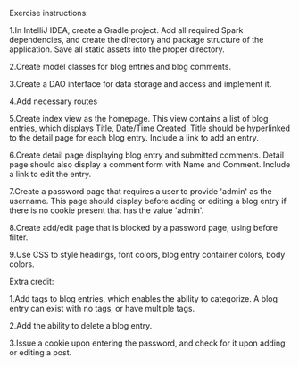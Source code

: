 Exercise instructions:

1.In IntelliJ IDEA, create a Gradle project. Add all required Spark dependencies, and create the directory and package structure of the application. Save all static assets into the proper directory.

2.Create model classes for blog entries and blog comments.

3.Create a DAO interface for data storage and access and implement it.

4.Add necessary routes

5.Create index view as the homepage. This view contains a list of blog entries, which displays Title, Date/Time Created. Title should be hyperlinked to the detail page for each blog entry. Include a link to add an entry.

6.Create detail page displaying blog entry and submitted comments. Detail page should also display a comment form with Name and Comment. Include a link to edit the entry.

7.Create a password page that requires a user to provide 'admin' as the username. This page should display 
before adding or editing a blog entry if there is no cookie present that has the value 'admin'.

8.Create add/edit page that is blocked by a password page, using before filter.

9.Use CSS to style headings, font colors, blog entry container colors, body colors.

Extra credit:

1.Add tags to blog entries, which enables the ability to categorize. A blog entry can exist with no tags, or have multiple tags.

2.Add the ability to delete a blog entry.

3.Issue a cookie upon entering the password, and check for it upon adding or editing a post.
